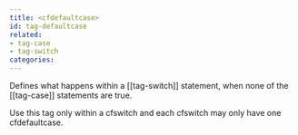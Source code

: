 ```yaml
---
title: <cfdefaultcase>
id: tag-defaultcase
related:
- tag-case
- tag-switch
categories:
---
```


Defines what happens within a [[tag-switch]] statement, when none of the [[tag-case]] statements are true.

Use this tag only within a cfswitch and each cfswitch may only have one cfdefaultcase.